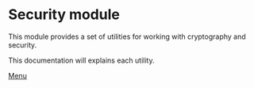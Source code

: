 # Security module

This module provides a set of utilities for working with cryptography and security.

This documentation will explains each utility.

[Menu](Menu.md)
